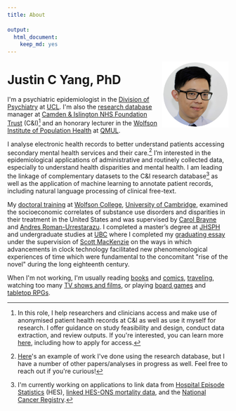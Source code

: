 ```yaml
---
title: About

output:
  html_document:
    keep_md: yes
---
```

<img src="profile_circle.png" style="max-width:30%;min-width:60px;float:right;" alt="Justin C Yang, PhD" />

# Justin C Yang, PhD
I'm a psychiatric epidemiologist in the [Division of Psychiatry](https://www.ucl.ac.uk/psychiatry) at [UCL](https://www.ucl.ac.uk). I'm also the [research database](https://www.candi.nhs.uk/health-professionals/research/ci-research-database) manager at [Camden & Islington NHS Foundation Trust](https://www.candi.nhs.uk) (C&I)[^cris] and an honorary lecturer in the [Wolfson Institute of Population Health](https://www.qmul.ac.uk/wiph) at [QMUL](https://www.qmul.ac.uk).

[^cris]:In this role, I help researchers and clinicians access and make use of anonymised patient health records at C&I as well as use it myself for research. I offer guidance on study feasibility and design, conduct data extraction, and review outputs. If you're interested, you can learn more [here](https://www.candi.nhs.uk/health-professionals/research/ci-research-database/researchers-and-clinicians), including how to apply for access.

I analyse electronic health records to better understand patients accessing secondary mental health services and their care.[^example] I’m interested in the epidemiological applications of administrative and routinely collected data, especially to understand health disparities and mental health. I am leading the linkage of complementary datasets to the C&I research database[^linkage] as well as the application of machine learning to annotate patient records, including natural language processing of clinical free-text.

[^example]:[Here](https://doi.org/10.1101/2021.11.28.21266870)'s an example of work I've done using the research database, but I have a number of other papers/analyses in progress as well. Feel free to reach out if you're curious! 

[^linkage]:I'm currently working on applications to link data from [Hospital Episode Statistics](https://digital.nhs.uk/data-and-information/data-tools-and-services/data-services/hospital-episode-statistics) (HES), [linked HES-ONS mortality data](https://digital.nhs.uk/data-and-information/data-tools-and-services/data-services/linked-hes-ons-mortality-data), and the [National Cancer Registry](https://www.gov.uk/guidance/national-cancer-registration-and-analysis-service-ncras).

My [doctoral training](https://www.repository.cam.ac.uk/handle/1810/296192) at [Wolfson College](https://wolfson.cam.ac.uk), [University of Cambridge](https://www.cam.ac.uk), examined the socioeconomic correlates of substance use disorders and disparities in their treatment in the United States and was supervised by [Carol Brayne](https://www.phpc.cam.ac.uk/people/visitors/professor-carol-brayne-cbe) and [Andres Roman-Urrestarazu](https://arc-eoe.nihr.ac.uk/about-us/people/researchers/andres-roman-urrestarazu). I completed a master’s degree at [JHSPH](https://publichealth.jhu.edu) and undergraduate studies at [UBC](https://www.ubc.ca) where I completed my [graduating essay](http://hdl.handle.net/2429/44125) under the supervision of [Scott MacKenzie](https://english.olemiss.edu/scott-r-mackenzie) on the ways in which advancements in clock technology facilitated new phenomenological experiences of time which were fundamental to the concomitant "rise of the novel" during the long eighteenth century.

When I'm not working, I'm usually reading [books](https://www.goodreads.com/user/show/4912476-justin) and [comics](https://leagueofcomicgeeks.com/profile/yangjustinc), [traveling](https://instagram.com/yangjustinc), watching too many [TV shows and films](https://trakt.tv/users/yangjustinc), or playing [board games](https://boardgamegeek.com/user/yangjustinc) and [tabletop RPGs](https://app.roll20.net/users/2158343/justin).
